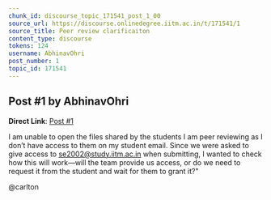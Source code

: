 ```yaml
---
chunk_id: discourse_topic_171541_post_1_00
source_url: https://discourse.onlinedegree.iitm.ac.in/t/171541/1
source_title: Peer review clarificaiton
content_type: discourse
tokens: 124
username: AbhinavOhri
post_number: 1
topic_id: 171541
---
```


## Post #1 by AbhinavOhri

**Direct Link**: [Post #1](https://discourse.onlinedegree.iitm.ac.in/t/171541/1)

I am unable to open the files shared by the students I am peer reviewing as I don’t have access to them on my student email. Since we were asked to give access to se2002@study.iitm.ac.in when submitting, I wanted to check how this will work—will the team provide us access, or do we need to request it from the student and wait for them to grant it?"

@carlton
